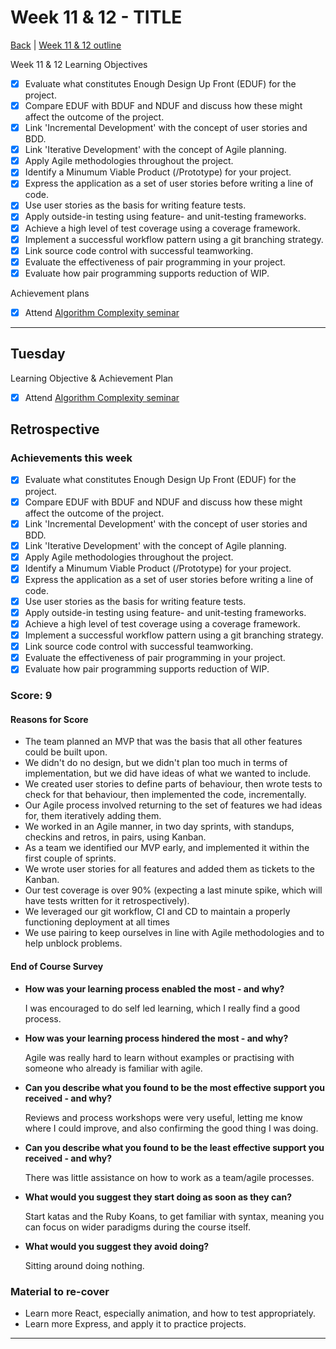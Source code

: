 # Week 11 & 12 - TITLE

[Back](README.md) | [Week 11 & 12 outline](https://github.com/makersacademy/course/blob/master/week_outlines.md#week-11-12)

Week 11 & 12 Learning Objectives

- [x] Evaluate what constitutes Enough Design Up Front (EDUF) for the project.
- [x] Compare EDUF with BDUF and NDUF and discuss how these might affect the outcome of the project.
- [x] Link 'Incremental Development' with the concept of user stories and BDD.
- [x] Link 'Iterative Development' with the concept of Agile planning.
- [x] Apply Agile methodologies throughout the project.
- [x] Identify a Minumum Viable Product (/Prototype) for your project.
- [x] Express the application as a set of user stories before writing a line of code.
- [x] Use user stories as the basis for writing feature tests.
- [x] Apply outside-in testing using feature- and unit-testing frameworks.
- [x] Achieve a high level of test coverage using a coverage framework.
- [x] Implement a successful workflow pattern using a git branching strategy.
- [x] Link source code control with successful teamworking.
- [x] Evaluate the effectiveness of pair programming in your project.
- [x] Evaluate how pair programming supports reduction of WIP.

Achievement plans

- [x] Attend [Algorithm Complexity seminar]

---

## Tuesday

Learning Objective & Achievement Plan

- [x] Attend [Algorithm Complexity seminar]

## Retrospective

### Achievements this week

- [x] Evaluate what constitutes Enough Design Up Front (EDUF) for the project.
- [x] Compare EDUF with BDUF and NDUF and discuss how these might affect the outcome of the project.
- [x] Link 'Incremental Development' with the concept of user stories and BDD.
- [x] Link 'Iterative Development' with the concept of Agile planning.
- [x] Apply Agile methodologies throughout the project.
- [x] Identify a Minumum Viable Product (/Prototype) for your project.
- [x] Express the application as a set of user stories before writing a line of code.
- [x] Use user stories as the basis for writing feature tests.
- [x] Apply outside-in testing using feature- and unit-testing frameworks.
- [x] Achieve a high level of test coverage using a coverage framework.
- [x] Implement a successful workflow pattern using a git branching strategy.
- [x] Link source code control with successful teamworking.
- [x] Evaluate the effectiveness of pair programming in your project.
- [x] Evaluate how pair programming supports reduction of WIP.

### Score: 9

#### Reasons for Score

- The team planned an MVP that was the basis that all other features could be built upon.
- We didn't do no design, but we didn't plan too much in terms of implementation, but we did have ideas of what we wanted to include.
- We created user stories to define parts of behaviour, then wrote tests to check for that behaviour, then implemented the code, incrementally.
- Our Agile process involved returning to the set of features we had ideas for, them iteratively adding them.
- We worked in an Agile manner, in two day sprints, with standups, checkins and retros, in pairs, using Kanban.
- As a team we identified our MVP early, and implemented it within the first couple of sprints.
- We wrote user stories for all features and added them as tickets to the Kanban.
- Our test coverage is over 90% (expecting a last minute spike, which will have tests written for it retrospectively).
- We leveraged our git workflow, CI and CD to maintain a properly functioning deployment at all times
- We use pairing to keep ourselves in line with Agile methodologies and to help unblock problems.

#### End of Course Survey

- **How was your learning process enabled the most - and why?**

  I was encouraged to do self led learning, which I really find a good process.

- **How was your learning process hindered the most - and why?**

  Agile was really hard to learn without examples or practising with someone who already is familiar with agile.

- **Can you describe what you found to be the most effective support you received - and why?**

  Reviews and process workshops were very useful, letting me know where I could improve, and also confirming the good thing I was doing.

- **Can you describe what you found to be the least effective support you received - and why?**

  There was little assistance on how to work as a team/agile processes.

- **What would you suggest they start doing as soon as they can?**

  Start katas and the Ruby Koans, to get familiar with syntax, meaning you can focus on wider paradigms during the course itself.

- **What would you suggest they avoid doing?**

  Sitting around doing nothing.

### Material to re-cover

- Learn more React, especially animation, and how to test appropriately.
- Learn more Express, and apply it to practice projects.

---

<!-- Links -->

<!-- From Week 1 -->

[First day intro]: Intro_first_day.md
[TDD process skills workshop]: ../skills_workshops/TDD_process.md
[Debugging skills workshop]: ../skills_workshops/debugging.md
[Mocking skills workshop]: ../skills_workshops/mocking.md
[Test Driving practical]: ../skills_workshops/test_driving_practice.md

<!-- From week 2 -->

[Code Review skills workshop]: ../skills_workshops/code_review.md
[Process Review workshop]: ../process_workshop.md
[Domain Modelling skills workshop]: ../skills_workshops/domain_modelling.md
[Feedback skills workshop]: ../skills_workshops/feedback.md
[Mocking with RSpec practical]: ../skills_workshops/mocking_with_rspec.md
[Refactoring skills workshop]: ../skills_workshops/refactoring.md
[Concretes and Abstracts skills workshop]: ../skills_workshops/concretes_and_abstracts.md
[Delegation skills workshop]: ../skills_workshops/delegation.md

<!-- From week 3 -->

[Servers 1 skills workshop]: ../skills_workshops/servers_1.md
[Servers 2 skills workshop]: ../skills_workshops/servers_2.md
[Clients 1 skills workshop]: ../skills_workshops/clients_1.md
[Process modelling skills workshop]: ../skills_workshops/http_modelling.md
[Birthday Greeter App skills workshop]: ../skills_workshops/birthday_greeter_app.md
[Empathy EQ workshop]: ../skills_workshops/empathy.md
[Debugging 2 skills workshop]: ../skills_workshops/debugging_2.md
[Debugging a Rack App skills workshop]: ../skills_workshops/debugging_a_rack_app.md

<!-- From week 4 -->

[Illustrated Intro to Databases]: https://illustrated.dev/databases
[SQLZoo]: ../skills_workshops/sqlzoo.md
[Development Environments pill]: https://github.com/makersacademy/course/blob/master/pills/development_environments.md
[Class methods and Instance Methods article]: https://hackmd.io/sOCjb8IcSIaPvT54SXBb3Q
[REST Game skills workshop]: ../skills_workshops/REST_game.md
[Database Domain Modelling skills workshop]: ../skills_workshops/database_domain_modelling.md
[Diary App skills workshop]: ../skills_workshops/diary_app.md

<!-- From week 5 -->

[JS Objects and Prototypes skills workshop]: ../skills_workshops/js_objects_prototypes.md
[JS Closures skills workshop]: ../skills_workshops/js_closures.md
[CodeAcademy guide to semicolons]: https://news.codecademy.com/your-guide-to-semicolons-in-javascript/
[Getting Visibility in JavaScript skills workshop]: ../skills_workshops/visibility_javascript.md
[Spies and Mocking in JavaScript skills workshop]: ../skills_workshops/spies_mocking_javascript.md
[Callbacks and Async skills workshop]: ../skills_workshops/callbacks_async_javascript.md

<!-- From week 6 -->

[Optimise Your Team - Communication EQ workshop]: ../skills_workshops/communication.md

<!-- From week 7 -->

[Frontend Single Page App skills workshop]: ../skills_workshops/frontend_single_page_app.md
[JavaScript Promises skills workshop]: ../skills_workshops/javascript_promises.md
[JavaScript Module Patterns skills workshop]: ../skills_workshops/javascript_module_patterns.md
[Async and the Event Loop skills workshop]: ../skills_workshops/async_event_loop.md
[Intro to Machine Learning Seminar]: ../skills_workshops/intro_machine_learning.md

<!-- From week 8 & 9 -->

[Intro to Machine Learning Seminar]: ../skills_workshops/intro_machine_learning.md
[Stuff I'd Tell My Younger Self - Dougal Simpson - Lunchtime Talk]: ../skills_workshops/stuff_id_tell_my_younger_self.md
[Review]: /reviews.md
[Careers Design workshop]: ../careers/careers_design_workshop.md
[Creative Job Hunting seminar]: ../careers/creative_job_hunting.md

<!-- From Week 10 -->

[Bank]: https://github.com/hturnbull93/bank
[Bank in JS]: https://github.com/hturnbull93/bank-js
[Careers CV Starter workshop]: ../careers/cv_starter_workshop.md
[Bank in Node]: https://github.com/hturnbull93/bank-node
[Bank in Python]: https://github.com/hturnbull93/bank-py
[Careers CV formatting workshop]: ../careers/cv_formatting_workshop.md

<!-- New in Week 11 & 12 -->

[Algorithm Complexity seminar]: ../skills_workshops/algorithmic_complexity.md